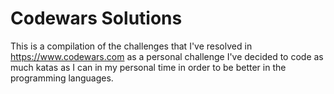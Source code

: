 # Codewars Solutions

This is a compilation of the challenges that I've resolved in https://www.codewars.com as a personal challenge I've decided to code as much katas as I can in my personal time in order to be better in the programming languages. 
